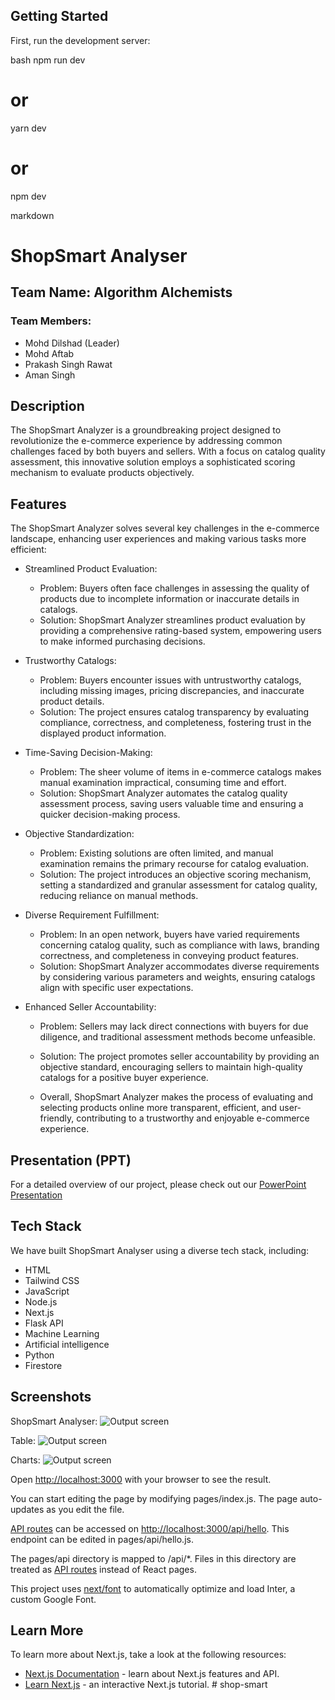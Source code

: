 ﻿## Getting Started

First, run the development server:

bash
npm run dev
# or
yarn dev
# or
npm dev




markdown
# ShopSmart Analyser

## Team Name: Algorithm Alchemists

### Team Members:
- Mohd Dilshad (Leader)
- Mohd Aftab
- Prakash Singh Rawat
- Aman Singh

## Description
The ShopSmart Analyzer is a groundbreaking project designed to revolutionize the e-commerce experience by addressing common challenges faced by both buyers and sellers. With a focus on catalog quality assessment, this innovative solution employs a sophisticated scoring mechanism to evaluate products objectively.


## Features
The ShopSmart Analyzer solves several key challenges in the e-commerce landscape, enhancing user experiences and making various tasks more efficient:

- Streamlined Product Evaluation:
  - Problem: Buyers often face challenges in assessing the quality of products due to incomplete information or inaccurate details in catalogs.
  - Solution: ShopSmart Analyzer streamlines product evaluation by providing a comprehensive rating-based system, empowering users to make informed purchasing decisions.

- Trustworthy Catalogs:
  - Problem: Buyers encounter issues with untrustworthy catalogs, including missing images, pricing discrepancies, and inaccurate product details.
  - Solution: The project ensures catalog transparency by evaluating compliance, correctness, and completeness, fostering trust in the displayed product information.

- Time-Saving Decision-Making:
  - Problem: The sheer volume of items in e-commerce catalogs makes manual examination impractical, consuming time and effort.
  - Solution: ShopSmart Analyzer automates the catalog quality assessment process, saving users valuable time and ensuring a quicker decision-making process.

- Objective Standardization:
  - Problem: Existing solutions are often limited, and manual examination remains the primary recourse for catalog evaluation.
  - Solution: The project introduces an objective scoring mechanism, setting a standardized and granular assessment for catalog quality, reducing reliance on manual methods.

- Diverse Requirement Fulfillment:
  - Problem: In an open network, buyers have varied requirements concerning catalog quality, such as compliance with laws, branding correctness, and completeness in conveying product features.
  - Solution: ShopSmart Analyzer accommodates diverse requirements by considering various parameters and weights, ensuring catalogs align with specific user expectations.

- Enhanced Seller Accountability:
  - Problem: Sellers may lack direct connections with buyers for due diligence, and traditional assessment methods become unfeasible.
  - Solution: The project promotes seller accountability by providing an objective standard, encouraging sellers to maintain high-quality catalogs for a positive buyer experience.
 
  - Overall, ShopSmart Analyzer makes the process of evaluating and selecting products online more transparent, efficient, and user-friendly, contributing to a trustworthy and enjoyable e-commerce experience.


## Presentation (PPT)
For a detailed overview of our project, please check out our [PowerPoint Presentation](https://www.canva.com/design/DAF7wI4INDY/aSU4UQ7ChKTIUmJ-Mmn1HA/edit?utm_content=DAF7wI4INDY&utm_campaign=designshare&utm_medium=link2&utm_source=sharebutton)





## Tech Stack
We have built ShopSmart Analyser using a diverse tech stack, including:
- HTML
- Tailwind CSS
- JavaScript
- Node.js
- Next.js
- Flask API
- Machine Learning
- Artificial intelligence
- Python
- Firestore

## Screenshots
ShopSmart Analyser:
![Output screen](./Outpu1.jpeg)

Table:
![Output screen](./Output2.jpeg)

Charts:
![Output screen](./Output3.jpeg)


Open [http://localhost:3000](http://localhost:3000) with your browser to see the result.

You can start editing the page by modifying pages/index.js. The page auto-updates as you edit the file.

[API routes](https://nextjs.org/docs/api-routes/introduction) can be accessed on [http://localhost:3000/api/hello](http://localhost:3000/api/hello). This endpoint can be edited in pages/api/hello.js.

The pages/api directory is mapped to /api/*. Files in this directory are treated as [API routes](https://nextjs.org/docs/api-routes/introduction) instead of React pages.

This project uses [next/font](https://nextjs.org/docs/basic-features/font-optimization) to automatically optimize and load Inter, a custom Google Font.

## Learn More

To learn more about Next.js, take a look at the following resources:

- [Next.js Documentation](https://nextjs.org/docs) - learn about Next.js features and API.
- [Learn Next.js](https://nextjs.org/learn) - an interactive Next.js tutorial.
#   s h o p - s m a r t  
 